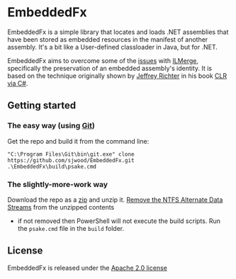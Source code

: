 # EmbeddedFx

EmbeddedFx is a simple library that locates and loads .NET assemblies
that have been stored as embedded resources in the manifest of another
assembly. It's a bit like a User-defined classloader in Java, but for
.NET.

EmbeddedFx aims to overcome some of the [issues][1] with [ILMerge][2],
specifically the preservation of an embedded assembly's identity. It
is based on the technique originally shown by [Jeffrey Richter][3] in
his book [CLR via C#][4].

## Getting started

### The easy way (using [Git][5])

Get the repo and build it from the command line:

	"C:\Program Files\Git\bin\git.exe" clone https://github.com/sjwood/EmbeddedFx.git
	.\EmbeddedFx\build\psake.cmd

### The slightly-more-work way

Download the repo as a [zip][6] and unzip it.
[Remove the NTFS Alternate Data Streams][7] from the unzipped contents
- if not removed then PowerShell will not execute the build scripts.
Run the `psake.cmd` file in the `build` folder.

## License

EmbeddedFx is released under the [Apache 2.0 license][8]

  [1]: http://stackoverflow.com/search?q=ilmerge
  [2]: http://research.microsoft.com/en-us/people/mbarnett/ilmerge.aspx
  [3]: https://github.com/jeffrichter
  [4]: http://blogs.msdn.com/b/microsoft_press/archive/2010/02/03/jeffrey-richter-excerpt-2-from-clr-via-c-third-edition.aspx
  [5]: http://git-scm.com/
  [6]: https://github.com/sjwood/EmbeddedFx/zipball/master
  [7]: http://www.hanselman.com/blog/RemovingSecurityFromDownloadedPowerShellScriptsWithAlternativeDataStreams.aspx
  [8]: http://opensource.org/licenses/Apache-2.0

